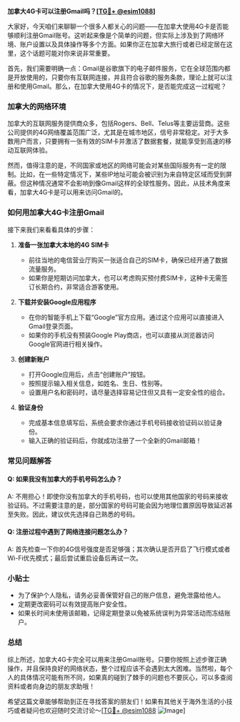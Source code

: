 **加拿大4G卡可以注册Gmail吗？[[TG💪+ @esim1088](https://t.me/s/esim1088)]**

大家好，今天咱们来聊聊一个很多人都关心的问题——在加拿大使用4G卡是否能够顺利注册Gmail账号。这听起来像是个简单的问题，但实际上涉及到了网络环境、账户设置以及具体操作等多个方面。如果你正在加拿大旅行或者已经定居在这里，这个话题可能对你来说非常重要。

首先，我们需要明确一点：Gmail是谷歌旗下的电子邮件服务，它在全球范围内都是开放使用的，只要你有互联网连接，并且符合谷歌的服务条款，理论上就可以注册和使用Gmail。那么，在加拿大使用4G卡的情况下，是否能完成这一过程呢？

### **加拿大的网络环境**

加拿大的互联网服务提供商众多，包括Rogers、Bell、Telus等主要运营商。这些公司提供的4G网络覆盖范围广泛，尤其是在城市地区，信号非常稳定。对于大多数用户而言，只要拥有一张有效的SIM卡并激活了数据套餐，就能享受到高速的移动互联网体验。

然而，值得注意的是，不同国家或地区的网络可能会对某些国际服务有一定的限制。比如，在一些特定情况下，某些IP地址可能会被识别为来自特定区域而受到屏蔽。但这种情况通常不会影响到像Gmail这样的全球性服务。因此，从技术角度来看，加拿大4G卡是可以用来访问Gmail的。

### **如何用加拿大4G卡注册Gmail**

接下来我们来看看具体的步骤：

1. **准备一张加拿大本地的4G SIM卡**
   - 前往当地的电信营业厅购买一张适合自己的SIM卡，确保已经开通了数据流量服务。
   - 如果你是短期访问加拿大，也可以考虑购买预付费SIM卡，这种卡无需签订长期合约，非常适合游客使用。

2. **下载并安装Google应用程序**
   - 在你的智能手机上下载“Google”官方应用。通过这个应用可以直接进入Gmail登录页面。
   - 如果你的手机没有预装Google Play商店，也可以直接从浏览器访问Google官网进行相关操作。

3. **创建新账户**
   - 打开Google应用后，点击“创建账户”按钮。
   - 按照提示输入相关信息，如姓名、生日、性别等。
   - 设置用户名和密码时，请尽量选择容易记住但又具有一定安全性的组合。

4. **验证身份**
   - 完成基本信息填写后，系统会要求你通过手机号码接收验证码以验证身份。
   - 输入正确的验证码后，你就成功注册了一个全新的Gmail邮箱！

### **常见问题解答**

#### Q: 如果我没有加拿大的手机号码怎么办？
A: 不用担心！即使你没有加拿大的手机号码，也可以使用其他国家的号码来接收验证码。不过需要注意的是，部分国家的号码可能会因为地理位置原因导致延迟甚至失败。因此，建议优先选择自己熟悉的号码。

#### Q: 注册过程中遇到了网络连接问题怎么办？
A: 首先检查一下你的4G信号强度是否足够强；其次确认是否开启了飞行模式或者Wi-Fi优先模式；最后尝试重启设备后再试一次。

### **小贴士**

- 为了保护个人隐私，请务必妥善保管好自己的账户信息，避免泄露给他人。
- 定期更改密码可以有效提高账户安全性。
- 如果长时间未使用该邮箱，记得定期登录以免被系统误判为异常活动而冻结账户。

### **总结**

综上所述，加拿大4G卡完全可以用来注册Gmail账号。只要你按照上述步骤正确操作，并且保持良好的网络状态，整个过程应该不会遇到太大困难。当然啦，每个人的具体情况可能有所不同，如果真的碰到了棘手的问题也不要灰心，可以多查阅资料或者向身边的朋友求助哦！

希望这篇文章能够帮助到正在寻找答案的朋友们！如果有其他关于海外生活的小技巧或者疑问也欢迎随时交流讨论～[[TG💪+ @esim1088](https://t.me/s/esim1088) ![Image](https://i.postimg.cc/4NQfJmqS/Snipaste-2025-05-13-00-14-12.png)]
